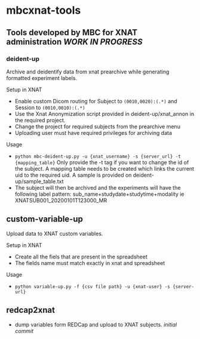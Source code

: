 # mbcxnat-tools
Tools developed by MBC for XNAT administration 
*WORK IN PROGRESS*
---
### deident-up
Archive and deidentify data from xnat prearchive while generating formatted experiment labels.

Setup in XNAT
- Enable custom Dicom routing for Subject to `(0010,0020):(.*)` and Session to `(0010,0010):(.*)`
- Use the Xnat Anonymization script provided in deident-up/xnat_annon in the required project.
- Change the project for required subjects from the prearchive menu
- Uploading user must have required privileges for archiving data

Usage
- `python mbc-deident-up.py -u {xnat_username} -s {server_url} -t {mapping_table}`
   Only provide the -t tag if you want to change the id of the subject. A mapping table needs to be created which links the current uid to the required uid. A sample is provided on deident-up/sample_table.txt
- The subject will then be archived and the experiments will have the following label pattern: sub_name+studydate+studytime+modality ie XNATSUB001_20200101T123000_MR

## custom-variable-up
Upload data to XNAT custom variables.

Setup in XNAT
- Create all the fiels that are present in the spreadsheet
- The fields name must match exactly in xnat and spreadsheet

Usage
- `python variable-up.py -f {csv file path} -u {xnat-user} -s {server-url}` 

## redcap2xnat 
- dump variables form REDCap and upload to XNAT subjects. *initial commit*
